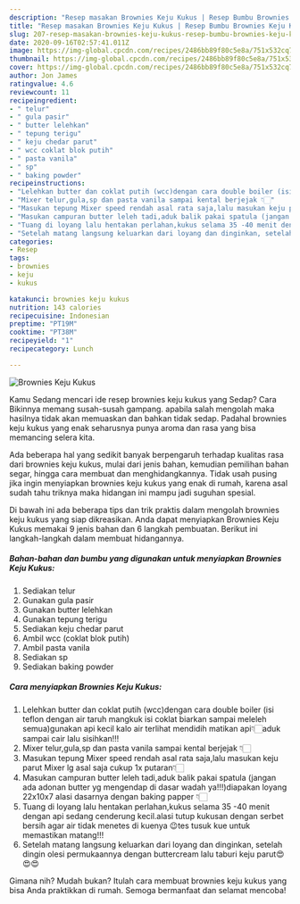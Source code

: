 ```yaml
---
description: "Resep masakan Brownies Keju Kukus | Resep Bumbu Brownies Keju Kukus Yang Menggugah Selera"
title: "Resep masakan Brownies Keju Kukus | Resep Bumbu Brownies Keju Kukus Yang Menggugah Selera"
slug: 207-resep-masakan-brownies-keju-kukus-resep-bumbu-brownies-keju-kukus-yang-menggugah-selera
date: 2020-09-16T02:57:41.011Z
image: https://img-global.cpcdn.com/recipes/2486bb89f80c5e8a/751x532cq70/brownies-keju-kukus-foto-resep-utama.jpg
thumbnail: https://img-global.cpcdn.com/recipes/2486bb89f80c5e8a/751x532cq70/brownies-keju-kukus-foto-resep-utama.jpg
cover: https://img-global.cpcdn.com/recipes/2486bb89f80c5e8a/751x532cq70/brownies-keju-kukus-foto-resep-utama.jpg
author: Jon James
ratingvalue: 4.6
reviewcount: 11
recipeingredient:
- " telur"
- " gula pasir"
- " butter lelehkan"
- " tepung terigu"
- " keju chedar parut"
- " wcc coklat blok putih"
- " pasta vanila"
- " sp"
- " baking powder"
recipeinstructions:
- "Lelehkan butter dan coklat putih (wcc)dengan cara double boiler (isi teflon dengan air taruh mangkuk isi coklat biarkan sampai meleleh semua)gunakan api kecil kalo air terlihat mendidih matikan api👇🏻aduk sampai cair lalu sisihkan!!!"
- "Mixer telur,gula,sp dan pasta vanila sampai kental berjejak 👇🏻"
- "Masukan tepung Mixer speed rendah asal rata saja,lalu masukan keju parut Mixer lg asal saja cukup 1x putaran👇🏻"
- "Masukan campuran butter leleh tadi,aduk balik pakai spatula (jangan ada adonan butter yg mengendap di dasar wadah ya!!!)diapakan loyang 22x10x7 alasi dasarnya dengan baking papper 👇🏻"
- "Tuang di loyang lalu hentakan perlahan,kukus selama 35 -40 menit dengan api sedang cenderung kecil.alasi tutup kukusan dengan serbet bersih agar air tidak menetes di kuenya 😉tes tusuk kue untuk memastikan matang!!!"
- "Setelah matang langsung keluarkan dari loyang dan dinginkan, setelah dingin olesi permukaannya dengan buttercream lalu taburi keju parut😍😍😍"
categories:
- Resep
tags:
- brownies
- keju
- kukus

katakunci: brownies keju kukus 
nutrition: 143 calories
recipecuisine: Indonesian
preptime: "PT19M"
cooktime: "PT38M"
recipeyield: "1"
recipecategory: Lunch

---
```



![Brownies Keju Kukus](https://img-global.cpcdn.com/recipes/2486bb89f80c5e8a/751x532cq70/brownies-keju-kukus-foto-resep-utama.jpg)

Kamu Sedang mencari ide resep brownies keju kukus yang Sedap? Cara Bikinnya memang susah-susah gampang. apabila salah mengolah maka hasilnya tidak akan memuaskan dan bahkan tidak sedap. Padahal brownies keju kukus yang enak seharusnya punya aroma dan rasa yang bisa memancing selera kita.

Ada beberapa hal yang sedikit banyak berpengaruh terhadap kualitas rasa dari brownies keju kukus, mulai dari jenis bahan, kemudian pemilihan bahan segar, hingga cara membuat dan menghidangkannya. Tidak usah pusing jika ingin menyiapkan brownies keju kukus yang enak di rumah, karena asal sudah tahu triknya maka hidangan ini mampu jadi suguhan spesial.




Di bawah ini ada beberapa tips dan trik praktis dalam mengolah brownies keju kukus yang siap dikreasikan. Anda dapat menyiapkan Brownies Keju Kukus memakai 9 jenis bahan dan 6 langkah pembuatan. Berikut ini langkah-langkah dalam membuat hidangannya.

<!--inarticleads1-->

##### Bahan-bahan dan bumbu yang digunakan untuk menyiapkan Brownies Keju Kukus:

1. Sediakan  telur
1. Gunakan  gula pasir
1. Gunakan  butter lelehkan
1. Gunakan  tepung terigu
1. Sediakan  keju chedar parut
1. Ambil  wcc (coklat blok putih)
1. Ambil  pasta vanila
1. Sediakan  sp
1. Sediakan  baking powder




<!--inarticleads2-->

##### Cara menyiapkan Brownies Keju Kukus:

1. Lelehkan butter dan coklat putih (wcc)dengan cara double boiler (isi teflon dengan air taruh mangkuk isi coklat biarkan sampai meleleh semua)gunakan api kecil kalo air terlihat mendidih matikan api👇🏻aduk sampai cair lalu sisihkan!!!
1. Mixer telur,gula,sp dan pasta vanila sampai kental berjejak 👇🏻
1. Masukan tepung Mixer speed rendah asal rata saja,lalu masukan keju parut Mixer lg asal saja cukup 1x putaran👇🏻
1. Masukan campuran butter leleh tadi,aduk balik pakai spatula (jangan ada adonan butter yg mengendap di dasar wadah ya!!!)diapakan loyang 22x10x7 alasi dasarnya dengan baking papper 👇🏻
1. Tuang di loyang lalu hentakan perlahan,kukus selama 35 -40 menit dengan api sedang cenderung kecil.alasi tutup kukusan dengan serbet bersih agar air tidak menetes di kuenya 😉tes tusuk kue untuk memastikan matang!!!
1. Setelah matang langsung keluarkan dari loyang dan dinginkan, setelah dingin olesi permukaannya dengan buttercream lalu taburi keju parut😍😍😍




Gimana nih? Mudah bukan? Itulah cara membuat brownies keju kukus yang bisa Anda praktikkan di rumah. Semoga bermanfaat dan selamat mencoba!
